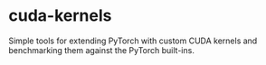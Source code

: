 # cuda-kernels

Simple tools for extending PyTorch with custom CUDA kernels and benchmarking them against the PyTorch built-ins.
